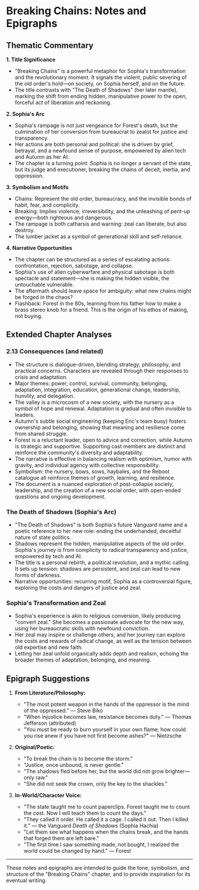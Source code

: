 # Breaking Chains: Notes and Epigraphs

## Thematic Commentary

**1. Title Significance**
- "Breaking Chains" is a powerful metaphor for Sophia's transformation and the revolutionary moment. It signals the violent, public severing of the old order's hold—on society, on Sophia herself, and on the future.
- The title contrasts with "The Death of Shadows" (her later mantle), marking the shift from ending hidden, manipulative power to the open, forceful act of liberation and reckoning.

**2. Sophia's Arc**
- Sophia's rampage is not just vengeance for Forest's death, but the culmination of her conversion from bureaucrat to zealot for justice and transparency.
- Her actions are both personal and political: she is driven by grief, betrayal, and a newfound sense of purpose, empowered by alien tech and Autumn as her AI.
- The chapter is a turning point: Sophia is no longer a servant of the state, but its judge and executioner, breaking the chains of deceit, inertia, and oppression.

**3. Symbolism and Motifs**
- Chains: Represent the old order, bureaucracy, and the invisible bonds of habit, fear, and complicity.
- Breaking: Implies violence, irreversibility, and the unleashing of pent-up energy—both righteous and dangerous.
- The rampage is both catharsis and warning: zeal can liberate, but also destroy.
- The lumber jacket as a symbol of generational skill and self-reliance.

**4. Narrative Opportunities**
- The chapter can be structured as a series of escalating actions: confrontation, rejection, sabotage, and collapse.
- Sophia's use of alien cyberwarfare and physical sabotage is both spectacle and statement—she is making the hidden visible, the untouchable vulnerable.
- The aftermath should leave space for ambiguity: what new chains might be forged in the chaos?
- Flashback: Forest in the 80s, learning from his father how to make a brass stereo knob for a friend. This is the origin of his ethos of making, not buying.

## Extended Chapter Analyses

### 2.13 Consequences (and related)
- The structure is dialogue-driven, blending strategy, philosophy, and practical concerns. Characters are revealed through their responses to crisis and adaptation.
- Major themes: power, control, survival, community, belonging, adaptation, integration, education, generational change, leadership, humility, and delegation.
- The valley is a microcosm of a new society, with the nursery as a symbol of hope and renewal. Adaptation is gradual and often invisible to leaders.
- Autumn's subtle social engineering (keeping Eric's team busy) fosters ownership and belonging, showing that meaning and resilience come from shared struggle.
- Forest is a reluctant leader, open to advice and correction, while Autumn is strategic and supportive. Supporting cast members are distinct and reinforce the community's diversity and adaptability.
- The narrative is effective in balancing realism with optimism, humor with gravity, and individual agency with collective responsibility.
- Symbolism: the nursery, bows, sows, haybales, and the Reboot catalogue all reinforce themes of growth, learning, and resilience.
- The document is a nuanced exploration of post-collapse society, leadership, and the creation of a new social order, with open-ended questions and ongoing development.

### The Death of Shadows (Sophia's Arc)
- "The Death of Shadows" is both Sophia's future Vanguard name and a poetic reference to her new role: ending the underhanded, deceitful nature of state politics.
- Shadows represent the hidden, manipulative aspects of the old order. Sophia's journey is from complicity to radical transparency and justice, empowered by tech and AI.
- The title is a personal rebirth, a political revolution, and a mythic calling. It sets up tension: shadows are persistent, and zeal can lead to new forms of darkness.
- Narrative opportunities: recurring motif, Sophia as a controversial figure, exploring the costs and dangers of justice and zeal.

### Sophia's Transformation and Zeal
- Sophia's experience is akin to religious conversion, likely producing "convert zeal." She becomes a passionate advocate for the new way, using her bureaucratic skills with newfound conviction.
- Her zeal may inspire or challenge others, and her journey can explore the costs and rewards of radical change, as well as the tension between old expertise and new faith.
- Letting her zeal unfold organically adds depth and realism, echoing the broader themes of adaptation, belonging, and meaning.

## Epigraph Suggestions

1. **From Literature/Philosophy:**
   - "The most potent weapon in the hands of the oppressor is the mind of the oppressed." — Steve Biko
   - "When injustice becomes law, resistance becomes duty." — Thomas Jefferson (attributed)
   - "You must be ready to burn yourself in your own flame; how could you rise anew if you have not first become ashes?" — Nietzsche

2. **Original/Poetic:**
   - "To break the chain is to become the storm."
   - "Justice, once unbound, is never gentle."
   - "The shadows fled before her, but the world did not grow brighter—only raw."
   - "She did not seek the crown, only the key to the shackles."

3. **In-World/Character Voice:**
   - "The state taught me to count paperclips. Forest taught me to count the cost. Now I will teach them to count the days."
   - "They called it order. He called it a cage. I called it out. Then I killed it." &mdash; the Vanguard _Death of Shadows_ (Sophia Hachia)
   - "Let them see what happens when the chains break, and the hands that forged them are left bare."
   - "The first time I saw something made, not bought, I realized the world could be changed by hand." — Forest

---

These notes and epigraphs are intended to guide the tone, symbolism, and structure of the "Breaking Chains" chapter, and to provide inspiration for its eventual writing.
